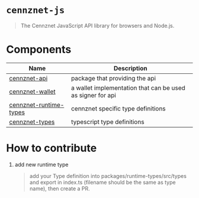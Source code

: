 # `cennznet-js`

> The Cennznet JavaScript API library for browsers and Node.js.

# Components

| Name                                                       | Description                                                |
| ---------------------------------------------------------- | ---------------------------------------------------------- |
| [cennznet-api](packages/api/README.md)                     | package that providing the api                             |
| [cennznet-wallet](packages/wallet/README.md)               | a wallet implementation that can be used as signer for api |
| [cennznet-runtime-types](packages/runtime-types/README.md) | cennznet specific type definitions                         |
| [cennznet-types](packages/types/README.md)                 | typescript type definitions                                |

# How to contribute

1. add new runtime type
    > add your Type definition into packages/runtime-types/src/types and export in index.ts (filename should be the same as type name),
    > then create a PR.
